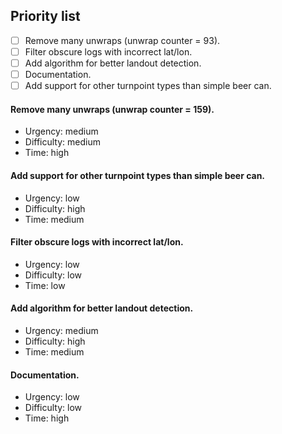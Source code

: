## Priority list
- [ ] Remove many unwraps (unwrap counter = 93).
- [ ] Filter obscure logs with incorrect lat/lon.
- [ ] Add algorithm for better landout detection.
- [ ] Documentation.
- [ ] Add support for other turnpoint types than simple beer can.

#### Remove many unwraps (unwrap counter = 159). 
  - Urgency: medium
  - Difficulty: medium
  - Time: high
#### Add support for other turnpoint types than simple beer can. 
  - Urgency: low
  - Difficulty: high
  - Time: medium
#### Filter obscure logs with incorrect lat/lon. 
  - Urgency: low
  - Difficulty: low
  - Time: low
#### Add algorithm for better landout detection. 
  - Urgency: medium
  - Difficulty: high
  - Time: medium
#### Documentation. 
  - Urgency: low
  - Difficulty: low
  - Time: high
